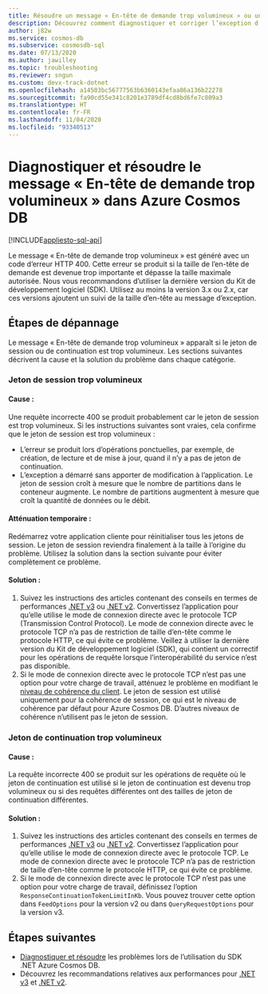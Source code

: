 ```yaml
---
title: Résoudre un message « En-tête de demande trop volumineux » ou une requête incorrecte 400 dans Azure Cosmos DB
description: Découvrez comment diagnostiquer et corriger l’exception d’en-tête de demande trop volumineux.
author: j82w
ms.service: cosmos-db
ms.subservice: cosmosdb-sql
ms.date: 07/13/2020
ms.author: jawilley
ms.topic: troubleshooting
ms.reviewer: sngun
ms.custom: devx-track-dotnet
ms.openlocfilehash: a14503bc56777563b6360143efaa86a136b22278
ms.sourcegitcommit: fa90cd55e341c8201e3789df4cd8bd6fe7c809a3
ms.translationtype: HT
ms.contentlocale: fr-FR
ms.lasthandoff: 11/04/2020
ms.locfileid: "93340513"
---
```

# <a name="diagnose-and-troubleshoot-azure-cosmos-db-request-header-too-large-message"></a>Diagnostiquer et résoudre le message « En-tête de demande trop volumineux » dans Azure Cosmos DB
[!INCLUDE[appliesto-sql-api](includes/appliesto-sql-api.md)]

Le message « En-tête de demande trop volumineux » est généré avec un code d’erreur HTTP 400. Cette erreur se produit si la taille de l’en-tête de demande est devenue trop importante et dépasse la taille maximale autorisée. Nous vous recommandons d’utiliser la dernière version du Kit de développement logiciel (SDK). Utilisez au moins la version 3.x ou 2.x, car ces versions ajoutent un suivi de la taille d’en-tête au message d’exception.

## <a name="troubleshooting-steps"></a>Étapes de dépannage
Le message « En-tête de demande trop volumineux » apparaît si le jeton de session ou de continuation est trop volumineux. Les sections suivantes décrivent la cause et la solution du problème dans chaque catégorie.

### <a name="session-token-is-too-large"></a>Jeton de session trop volumineux

#### <a name="cause"></a>Cause :
Une requête incorrecte 400 se produit probablement car le jeton de session est trop volumineux. Si les instructions suivantes sont vraies, cela confirme que le jeton de session est trop volumineux :

* L’erreur se produit lors d’opérations ponctuelles, par exemple, de création, de lecture et de mise à jour, quand il n’y a pas de jeton de continuation.
* L’exception a démarré sans apporter de modification à l’application. Le jeton de session croît à mesure que le nombre de partitions dans le conteneur augmente. Le nombre de partitions augmentent à mesure que croît la quantité de données ou le débit.

#### <a name="temporary-mitigation"></a>Atténuation temporaire : 
Redémarrez votre application cliente pour réinitialiser tous les jetons de session. Le jeton de session reviendra finalement à la taille à l’origine du problème. Utilisez la solution dans la section suivante pour éviter complètement ce problème.

#### <a name="solution"></a>Solution :
1. Suivez les instructions des articles contenant des conseils en termes de performances [.NET v3](performance-tips-dotnet-sdk-v3-sql.md) ou [.NET v2](performance-tips.md). Convertissez l’application pour qu’elle utilise le mode de connexion directe avec le protocole TCP (Transmission Control Protocol). Le mode de connexion directe avec le protocole TCP n’a pas de restriction de taille d’en-tête comme le protocole HTTP, ce qui évite ce problème. Veillez à utiliser la dernière version du Kit de développement logiciel (SDK), qui contient un correctif pour les opérations de requête lorsque l’interopérabilité du service n’est pas disponible.
1. Si le mode de connexion directe avec le protocole TCP n’est pas une option pour votre charge de travail, atténuez le problème en modifiant le [niveau de cohérence du client](how-to-manage-consistency.md). Le jeton de session est utilisé uniquement pour la cohérence de session, ce qui est le niveau de cohérence par défaut pour Azure Cosmos DB. D’autres niveaux de cohérence n’utilisent pas le jeton de session.

### <a name="continuation-token-is-too-large"></a>Jeton de continuation trop volumineux

#### <a name="cause"></a>Cause :
La requête incorrecte 400 se produit sur les opérations de requête où le jeton de continuation est utilisé si le jeton de continuation est devenu trop volumineux ou si des requêtes différentes ont des tailles de jeton de continuation différentes.
    
#### <a name="solution"></a>Solution :
1. Suivez les instructions des articles contenant des conseils en termes de performances [.NET v3](performance-tips-dotnet-sdk-v3-sql.md) ou [.NET v2](performance-tips.md). Convertissez l’application pour qu’elle utilise le mode de connexion directe avec le protocole TCP. Le mode de connexion directe avec le protocole TCP n’a pas de restriction de taille d’en-tête comme le protocole HTTP, ce qui évite ce problème. 
1. Si le mode de connexion directe avec le protocole TCP n’est pas une option pour votre charge de travail, définissez l’option `ResponseContinuationTokenLimitInKb`. Vous pouvez trouver cette option dans `FeedOptions` pour la version v2 ou dans `QueryRequestOptions` pour la version v3.

## <a name="next-steps"></a>Étapes suivantes
* [Diagnostiquer et résoudre](troubleshoot-dot-net-sdk.md) les problèmes lors de l’utilisation du SDK .NET Azure Cosmos DB.
* Découvrez les recommandations relatives aux performances pour [.NET v3](performance-tips-dotnet-sdk-v3-sql.md) et [.NET v2](performance-tips.md).
